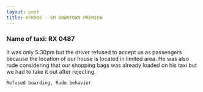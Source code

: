 ```yaml
---
layout: post
title: KFK906 - SM DOWNTOWN PREMIEW
---
```


### Name of taxi: RX 0487

It was only 5:30pm but the driver refused to accept us as passengers because the location of our house is located in  limited area. He was also rude considering that our shopping bags was already loaded on his taxi but we had to take it out after rejecting. 

```Refused boarding, Rude behavior```
